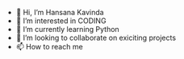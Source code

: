 - 👋 Hi, I’m Hansana Kavinda
- 👀 I’m interested in CODING
- 🌱 I’m currently learning Python
- 💞️ I’m looking to collaborate on exiciting projects
- 📫 How to reach me 

<!---
BadassLK/BadassLK is a ✨ special ✨ repository because its `README.md` (this file) appears on your GitHub profile.
You can click the Preview link to take a look at your changes.
--->
